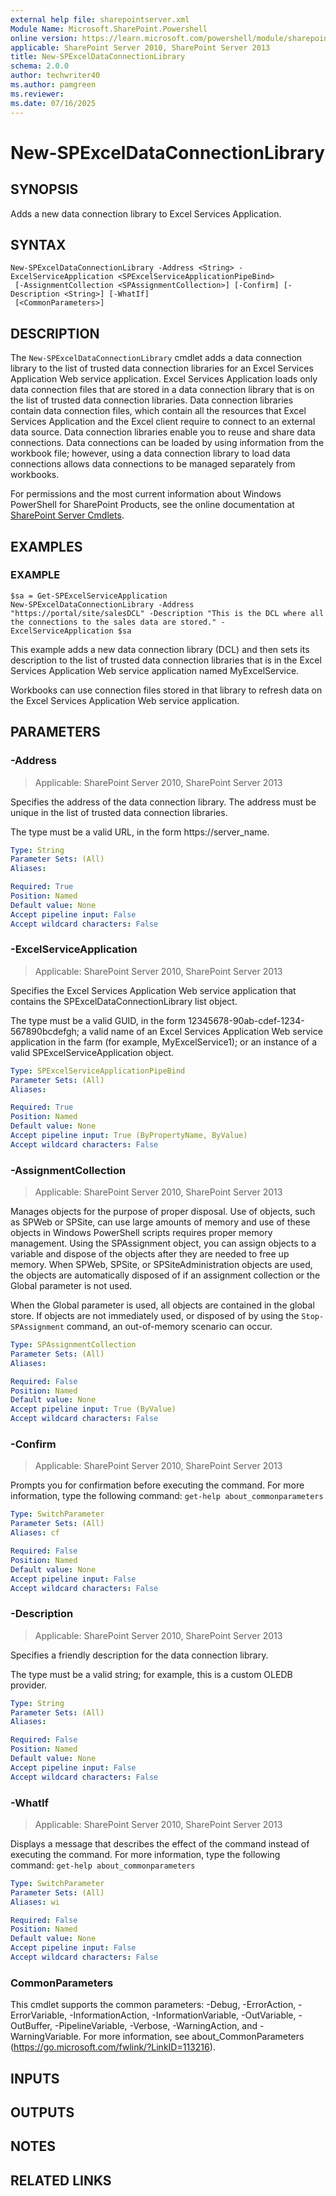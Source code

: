```yaml
---
external help file: sharepointserver.xml
Module Name: Microsoft.SharePoint.Powershell
online version: https://learn.microsoft.com/powershell/module/sharepoint-server/new-spexceldataconnectionlibrary
applicable: SharePoint Server 2010, SharePoint Server 2013
title: New-SPExcelDataConnectionLibrary
schema: 2.0.0
author: techwriter40
ms.author: pamgreen
ms.reviewer:
ms.date: 07/16/2025
---
```


# New-SPExcelDataConnectionLibrary

## SYNOPSIS
Adds a new data connection library to Excel Services Application.

## SYNTAX

```
New-SPExcelDataConnectionLibrary -Address <String> -ExcelServiceApplication <SPExcelServiceApplicationPipeBind>
 [-AssignmentCollection <SPAssignmentCollection>] [-Confirm] [-Description <String>] [-WhatIf]
 [<CommonParameters>]
```

## DESCRIPTION
The `New-SPExcelDataConnectionLibrary` cmdlet adds a data connection library to the list of trusted data connection libraries for an Excel Services Application Web service application.
Excel Services Application loads only data connection files that are stored in a data connection library that is on the list of trusted data connection libraries.
Data connection libraries contain data connection files, which contain all the resources that Excel Services Application and the Excel client require to connect to an external data source.
Data connection libraries enable you to reuse and share data connections.
Data connections can be loaded by using information from the workbook file; however, using a data connection library to load data connections allows data connections to be managed separately from workbooks.

For permissions and the most current information about Windows PowerShell for SharePoint Products, see the online documentation at [SharePoint Server Cmdlets](https://learn.microsoft.com/powershell/sharepoint/sharepoint-server/sharepoint-server-cmdlets).

## EXAMPLES

### EXAMPLE
```
$sa = Get-SPExcelServiceApplication
New-SPExcelDataConnectionLibrary -Address "https://portal/site/salesDCL" -Description "This is the DCL where all the connections to the sales data are stored." -ExcelServiceApplication $sa
```

This example adds a new data connection library (DCL) and then sets its description to the list of trusted data connection libraries that is in the Excel Services Application Web service application named MyExcelService.

Workbooks can use connection files stored in that library to refresh data on the Excel Services Application Web service application.

## PARAMETERS

### -Address

> Applicable: SharePoint Server 2010, SharePoint Server 2013

Specifies the address of the data connection library.
The address must be unique in the list of trusted data connection libraries.

The type must be a valid URL, in the form https://server_name.

```yaml
Type: String
Parameter Sets: (All)
Aliases:

Required: True
Position: Named
Default value: None
Accept pipeline input: False
Accept wildcard characters: False
```

### -ExcelServiceApplication

> Applicable: SharePoint Server 2010, SharePoint Server 2013

Specifies the Excel Services Application Web service application that contains the SPExcelDataConnectionLibrary list object.

The type must be a valid GUID, in the form 12345678-90ab-cdef-1234-567890bcdefgh; a valid name of an Excel Services Application Web service application in the farm (for example, MyExcelService1); or an instance of a valid SPExcelServiceApplication object.

```yaml
Type: SPExcelServiceApplicationPipeBind
Parameter Sets: (All)
Aliases:

Required: True
Position: Named
Default value: None
Accept pipeline input: True (ByPropertyName, ByValue)
Accept wildcard characters: False
```

### -AssignmentCollection

> Applicable: SharePoint Server 2010, SharePoint Server 2013

Manages objects for the purpose of proper disposal.
Use of objects, such as SPWeb or SPSite, can use large amounts of memory and use of these objects in Windows PowerShell scripts requires proper memory management.
Using the SPAssignment object, you can assign objects to a variable and dispose of the objects after they are needed to free up memory.
When SPWeb, SPSite, or SPSiteAdministration objects are used, the objects are automatically disposed of if an assignment collection or the Global parameter is not used.

When the Global parameter is used, all objects are contained in the global store.
If objects are not immediately used, or disposed of by using the `Stop-SPAssignment` command, an out-of-memory scenario can occur.

```yaml
Type: SPAssignmentCollection
Parameter Sets: (All)
Aliases:

Required: False
Position: Named
Default value: None
Accept pipeline input: True (ByValue)
Accept wildcard characters: False
```

### -Confirm

> Applicable: SharePoint Server 2010, SharePoint Server 2013

Prompts you for confirmation before executing the command.
For more information, type the following command: `get-help about_commonparameters`

```yaml
Type: SwitchParameter
Parameter Sets: (All)
Aliases: cf

Required: False
Position: Named
Default value: None
Accept pipeline input: False
Accept wildcard characters: False
```

### -Description

> Applicable: SharePoint Server 2010, SharePoint Server 2013

Specifies a friendly description for the data connection library.

The type must be a valid string; for example, this is a custom OLEDB provider.

```yaml
Type: String
Parameter Sets: (All)
Aliases:

Required: False
Position: Named
Default value: None
Accept pipeline input: False
Accept wildcard characters: False
```

### -WhatIf

> Applicable: SharePoint Server 2010, SharePoint Server 2013

Displays a message that describes the effect of the command instead of executing the command.
For more information, type the following command: `get-help about_commonparameters`

```yaml
Type: SwitchParameter
Parameter Sets: (All)
Aliases: wi

Required: False
Position: Named
Default value: None
Accept pipeline input: False
Accept wildcard characters: False
```

### CommonParameters
This cmdlet supports the common parameters: -Debug, -ErrorAction, -ErrorVariable, -InformationAction, -InformationVariable, -OutVariable, -OutBuffer, -PipelineVariable, -Verbose, -WarningAction, and -WarningVariable. For more information, see about_CommonParameters (https://go.microsoft.com/fwlink/?LinkID=113216).

## INPUTS

## OUTPUTS

## NOTES

## RELATED LINKS
